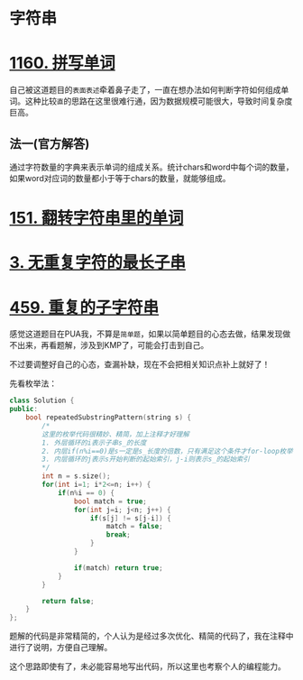 # 字符串

# [1160. 拼写单词](https://leetcode-cn.com/problems/find-words-that-can-be-formed-by-characters/)

自己被这道题目的`表面表述`牵着鼻子走了，一直在想办法如何判断字符如何组成单词。这种比较`直`的思路在这里很难行通，因为数据规模可能很大，导致时间复杂度巨高。

## 法一(官方解答)
通过字符数量的字典来表示单词的组成关系。统计chars和word中每个词的数量，如果word对应词的数量都小于等于chars的数量，就能够组成。

# [151. 翻转字符串里的单词](https://leetcode-cn.com/problems/reverse-words-in-a-string/)


# [3. 无重复字符的最长子串](https://leetcode-cn.com/problems/longest-substring-without-repeating-characters/)

# [459. 重复的子字符串](https://leetcode-cn.com/problems/repeated-substring-pattern/)
感觉这道题目在PUA我，不算是`简单题`，如果以简单题目的心态去做，结果发现做不出来，再看题解，涉及到KMP了，可能会打击到自己。

不过要调整好自己的心态，查漏补缺，现在不会把相关知识点补上就好了！

先看枚举法：
```cpp
class Solution {
public:
    bool repeatedSubstringPattern(string s) {
        /*
        这里的枚举代码很精妙、精简，加上注释才好理解
        1. 外层循环的i表示子串s_的长度
        2. 内层if(n%i==0)是s一定是s_长度的倍数，只有满足这个条件才for-loop枚举
        3. 内层循环的j表示s开始判断的起始索引，j-i则表示s_的起始索引
        */
        int n = s.size();
        for(int i=1; i*2<=n; i++) {
            if(n%i == 0) {
                bool match = true;
                for(int j=i; j<n; j++) {
                    if(s[j] != s[j-i]) {
                        match = false;
                        break;
                    }
                }

                if(match) return true;
            }
        }

        return false;
    }
};
```

题解的代码是非常精简的，个人认为是经过多次优化、精简的代码了，我在注释中进行了说明，方便自己理解。

这个思路即使有了，未必能容易地写出代码，所以这里也考察个人的编程能力。